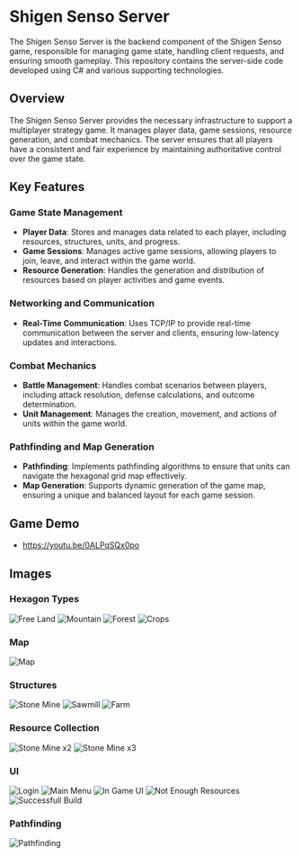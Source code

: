 # Shigen Senso Server

The Shigen Senso Server is the backend component of the Shigen Senso game, responsible for managing game state, handling client requests, and ensuring smooth gameplay. This repository contains the server-side code developed using C# and various supporting technologies.

## Overview

The Shigen Senso Server provides the necessary infrastructure to support a multiplayer strategy game. It manages player data, game sessions, resource generation, and combat mechanics. The server ensures that all players have a consistent and fair experience by maintaining authoritative control over the game state.

## Key Features

### Game State Management

- **Player Data**: Stores and manages data related to each player, including resources, structures, units, and progress.
- **Game Sessions**: Manages active game sessions, allowing players to join, leave, and interact within the game world.
- **Resource Generation**: Handles the generation and distribution of resources based on player activities and game events.

### Networking and Communication

- **Real-Time Communication**: Uses TCP/IP to provide real-time communication between the server and clients, ensuring low-latency updates and interactions.

### Combat Mechanics

- **Battle Management**: Handles combat scenarios between players, including attack resolution, defense calculations, and outcome determination.
- **Unit Management**: Manages the creation, movement, and actions of units within the game world.

### Pathfinding and Map Generation

- **Pathfinding**: Implements pathfinding algorithms to ensure that units can navigate the hexagonal grid map effectively.
- **Map Generation**: Supports dynamic generation of the game map, ensuring a unique and balanced layout for each game session.

## Game Demo
- https://youtu.be/0ALPqSQx0po

## Images 

### Hexagon Types
![Free Land](images/hex_freeland.png)
![Mountain](images/hex_mountian.png)
![Forest](images/hex_forest.png)
![Crops](images/hex_crops.png)

### Map
![Map](images/map_complete.png)

### Structures
![Stone Mine](images/struct_stoneMine.png)
![Sawmill](images/struct_sawmill.png)
![Farm](images/struct_farm.png)

### Resource Collection
![Stone Mine x2](images/struct_stoneMine_2x.png)
![Stone Mine x3](images/struct_stoneMine_3x.png)

### UI
![Login](images/ui_login.png)
![Main Menu](images/ui_mainManu.png)
![In Game UI](images/ui_player2.png)
![Not Enough Resources](images/ui_no_resources.png)
![Successfull Build](images/ui_yes_resources.png)

### Pathfinding
![Pathfinding](images/ui_unit_pathdinding.png)
